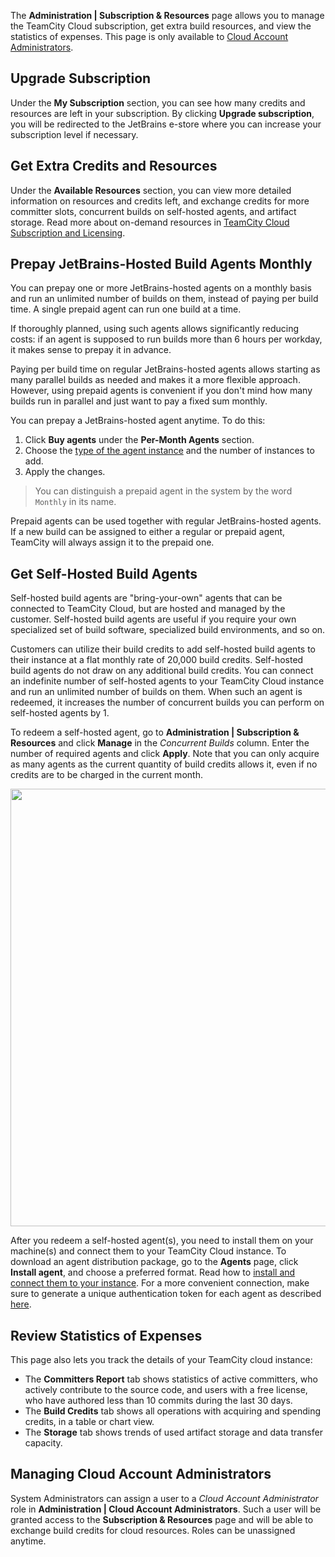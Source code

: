 [//]: # (title: Managing Subscription and Resources)
[//]: # (auxiliary-id: Managing Subscription and Resources)

The __Administration | Subscription & Resources__ page allows you to manage the TeamCity Cloud subscription, get extra build resources, and view the statistics of expenses. This page is only available to [Cloud Account Administrators](#Managing+Cloud+Account+Administrators).

## Upgrade Subscription

Under the __My Subscription__ section, you can see how many credits and resources are left in your subscription. By clicking __Upgrade subscription__, you will be redirected to the JetBrains e-store where you can increase your subscription level if necessary.

## Get Extra Credits and Resources

Under the __Available Resources__ section, you can view more detailed information on resources and credits left, and exchange credits for more committer slots, concurrent builds on self-hosted agents, and artifact storage. Read more about on-demand resources in [TeamCity Cloud Subscription and Licensing](teamcity-cloud-subscription-and-licensing.md#On-demand+Cloud+Resources).

## Prepay JetBrains-Hosted Build Agents Monthly

You can prepay one or more JetBrains-hosted agents on a monthly basis and run an unlimited number of builds on them, instead of paying per build time. A single prepaid agent can run one build at a time.

If thoroughly planned, using such agents allows significantly reducing costs: if an agent is supposed to run builds more than 6 hours per workday, it makes sense to prepay it in advance.

Paying per build time on regular JetBrains-hosted agents allows starting as many parallel builds as needed and makes it a more flexible approach. However, using prepaid agents is convenient if you don't mind how many builds run in parallel and just want to pay a fixed sum monthly.

You can prepay a JetBrains-hosted agent anytime. To do this:
1. Click __Buy agents__ under the __Per-Month Agents__ section.
2. Choose the [type of the agent instance](supported-platforms-and-environments.md#JetBrains-Hosted+Agents) and the number of instances to add.
3. Apply the changes.

>You can distinguish a prepaid agent in the system by the word `Monthly` in its name.

Prepaid agents can be used together with regular JetBrains-hosted agents. If a new build can be assigned to either a regular or prepaid agent, TeamCity will always assign it to the prepaid one.

## Get Self-Hosted Build Agents

Self-hosted build agents are "bring-your-own" agents that can be connected to TeamCity Cloud, but are hosted and managed by the customer. Self-hosted build agents are useful if you require your own specialized set of build software, specialized build environments, and so on.

Customers can utilize their build credits to add self-hosted build agents to their instance at a flat monthly rate of 20,000 build credits. Self-hosted build agents do not draw on any additional build credits. You can connect an indefinite number of self-hosted agents to your TeamCity Cloud instance and run an unlimited number of builds on them. When such an agent is redeemed, it increases the number of concurrent builds you can perform on self-hosted agents by 1.

To redeem a self-hosted agent, go to __Administration | Subscription & Resources__ and click __Manage__ in the _Concurrent Builds_ column. Enter the number of required agents and click __Apply__. Note that you can only acquire as many agents as the current quantity of build credits allows it, even if no credits are to be charged in the current month.

<img src="get-self-hosted-agent.png" width="700"/>

After you redeem a self-hosted agent(s), you need to install them on your machine(s) and connect them to your TeamCity Cloud instance. To download an agent distribution package, go to the __Agents__ page, click __Install agent__, and choose a preferred format. Read how to [install and connect them to your instance](configure-agent-installation.md). For a more convenient connection, make sure to generate a unique authentication token for each agent as described [here](install-and-start-teamcity-agents.md#Generating+Authentication+Token).

## Review Statistics of Expenses

This page also lets you track the details of your TeamCity cloud instance:
* The __Committers Report__ tab shows statistics of active committers, who actively contribute to the source code, and users with a free license, who have authored less than 10 commits during the last 30 days.
* The __Build Credits__ tab shows all operations with acquiring and spending credits, in a table or chart view.
* The __Storage__ tab shows trends of used artifact storage and data transfer capacity.

## Managing Cloud Account Administrators

System Administrators can assign a user to a _Cloud Account Administrator_ role in __Administration | Cloud Account Administrators__. Such a user will be granted access to the __Subscription & Resources__ page and will be able to exchange build credits for cloud resources. Roles can be unassigned anytime.